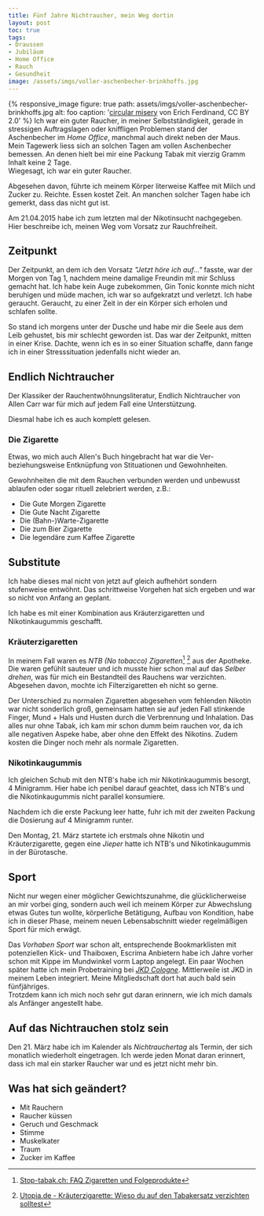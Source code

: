 ```yaml
---
title: Fünf Jahre Nichtraucher, mein Weg dortin
layout: post
toc: true
tags:
- Draussen
- Jubiläum
- Home Office
- Rauch
- Gesundheit
image: /assets/imgs/voller-aschenbecher-brinkhoffs.jpg
---
```

{% responsive_image figure: true path: assets/imgs/voller-aschenbecher-brinkhoffs.jpg alt: foo caption: '<a href="https://www.flickr.com/photos/erix/8441122874/in/photostream/">circular misery</a> von Erich Ferdinand, CC BY 2.0' %}
Ich war ein guter Raucher, in meiner Selbstständigkeit, 
gerade in stressigen Auftragslagen oder kniffligen Problemen 
stand der Aschenbecher im *Home Office*, manchmal auch  direkt neben der Maus. 
Mein Tagewerk liess sich an solchen Tagen am vollen Aschenbecher bemessen.
An denen hielt bei mir eine Packung Tabak mit vierzig Gramm Inhalt keine 2 Tage.  
Wiegesagt, ich war ein guter Raucher.


Abgesehen davon, führte ich meinem Körper literweise Kaffee mit Milch und Zucker zu. 
Reichte. Essen kostet Zeit.
An manchen solcher Tagen habe ich gemerkt, dass das nicht gut ist.

Am 21.04.2015 habe ich zum letzten mal der Nikotinsucht nachgegeben.  
Hier beschreibe ich, meinen Weg vom Vorsatz zur Rauchfreiheit.

## Zeitpunkt

Der Zeitpunkt, an dem ich den Vorsatz *"Jetzt höre ich auf..."* fasste, 
war der Morgen von Tag 1, nachdem meine damalige Freundin mit mir Schluss gemacht hat.
Ich habe kein Auge zubekommen, Gin Tonic konnte mich nicht beruhigen und müde machen, 
ich war so aufgekratzt und verletzt. Ich habe geraucht. 
Geraucht, zu einer Zeit in der ein Körper sich erholen und schlafen sollte.

So stand ich morgens unter der Dusche und habe mir die Seele aus dem Leib gehustet,
bis mir schlecht geworden ist.
Das war der Zeitpunkt, mitten in einer Krise. Dachte, 
wenn ich es in so einer Situation schaffe, 
dann fange ich in einer Stresssituation jedenfalls nicht wieder an.

## Endlich Nichtraucher

Der Klassiker der Rauchentwöhnungsliteratur, Endlich Nichtraucher von Allen Carr 
war für mich auf jedem Fall eine Unterstützung.

Diesmal habe ich es auch komplett gelesen.

### Die Zigarette

Etwas, wo mich auch Allen's Buch hingebracht hat war die Ver- beziehungsweise Entknüpfung
von Stituationen und Gewohnheiten.

Gewohnheiten die mit dem Rauchen verbunden werden
und unbewusst ablaufen oder sogar rituell zelebriert werden, z.B.:

* Die Gute Morgen Zigarette
* Die Gute Nacht Zigarette
* Die (Bahn-)Warte-Zigarette
* Die zum Bier Zigarette
* Die legendäre zum Kaffee Zigarette

## Substitute

Ich habe dieses mal nicht von jetzt auf gleich aufhehört sondern stufenweise entwöhnt.
Das schrittweise Vorgehen hat sich ergeben und war so nicht von Anfang an geplant.

Ich habe es mit einer Kombination aus Kräuterzigaretten und Nikotinkaugummis geschafft.

### Kräuterzigaretten

In meinem Fall waren es *NTB (No tobacco) Zigaretten*[^ntb1] [^ntb2] aus der Apotheke.
Die waren gefühlt sauteuer und ich musste hier schon mal auf das *Selber drehen*,
was für mich ein Bestandteil des Rauchens war verzichten.
Abgesehen davon, mochte ich Filterzigaretten eh nicht so gerne. 

Der Unterschied zu normalen Zigaretten abgesehen vom fehlenden Nikotin 
war nicht sonderlich groß, gemeinsam hatten sie auf jeden Fall 
stinkende Finger, Mund + Hals und Husten durch die Verbrennung und Inhalation.
Das alles nur ohne Tabak, ich kam mir schon dumm beim rauchen vor, 
da ich alle negativen Aspeke habe, aber ohne den Effekt des Nikotins. 
Zudem kosten die Dinger noch mehr als normale Zigaretten.


### Nikotinkaugummis

Ich gleichen Schub mit den NTB's habe ich mir Nikotinkaugummis besorgt, 4 Minigramm.
Hier habe ich penibel darauf geachtet, dass ich NTB's 
und die Nikotinkaugummis nicht parallel konsumiere.

Nachdem ich die erste Packung leer hatte, 
fuhr ich mit der zweiten Packung die Dosierung auf 4 Minigramm runter.

Den Montag, 21. März startete ich erstmals ohne Nikotin und Kräuterzigarette,
gegen eine *Jieper* hatte ich NTB's und Nikotinkaugummis in der Bürotasche.

## Sport

Nicht nur wegen einer möglicher Gewichtszunahme, 
die glücklicherweise an mir vorbei ging,
sondern auch weil ich meinem Körper zur Abwechslung etwas Gutes tun wollte,
körperliche Betätigung, Aufbau von Kondition, 
habe ich in dieser Phase, meinem neuen Lebensabschnitt 
wieder regelmäßigen Sport für mich erwägt.

Das *Vorhaben Sport* war schon alt, 
entsprechende Bookmarklisten mit potenziellen Kick- und Thaiboxen, Escrima 
Anbietern habe ich Jahre vorher schon mit Kippe im Mundwinkel vorm Laptop angelegt.
Ein paar Wochen später hatte ich mein Probetraining bei [*JKD Cologne*](https://www.jkdcologne.de/). 
Mittlerweile ist JKD in meinem Leben integriert.
Meine Mitgliedschaft dort hat auch bald sein fünfjähriges.  
Trotzdem kann ich mich noch sehr gut daran erinnern, 
wie ich mich damals als Anfänger angestellt habe. 

## Auf das Nichtrauchen stolz sein

Den 21. März habe ich im Kalender als *Nichtrauchertag* als Termin, 
der sich monatlich wiederholt eingetragen. 
Ich werde jeden Monat daran erinnert, 
dass ich mal ein starker Raucher war und es jetzt nicht mehr bin.

## Was hat sich geändert?

- Mit Rauchern
- Raucher küssen
- Geruch und Geschmack
- Stimme 
- Muskelkater
- Traum
- Zucker im Kaffee


[^ntb1]: [Stop-tabak.ch: FAQ Zigaretten und Folgeprodukte](https://www.stop-tabak.ch/de/zigaretten-und-folgeprodukte)
[^ntb2]: [Utopia.de - Kräuterzigarette: Wieso du auf den Tabakersatz verzichten solltest](https://utopia.de/ratgeber/kraeuterzigarette-wieso-du-auf-den-tabakersatz-verzichten-solltest/)
[^rauchfrei]: [rauchfrei-info.de, ein Angebot der BZgA](https://www.rauchfrei-info.de/)
*[JKD]: Jeet Kune Do
